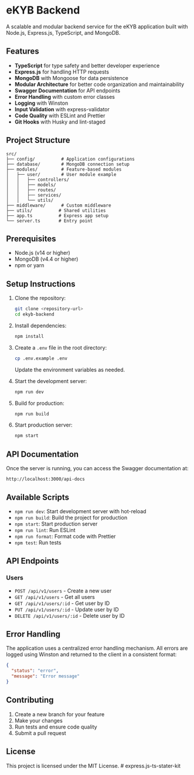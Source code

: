 # eKYB Backend

A scalable and modular backend service for the eKYB application built with Node.js, Express.js, TypeScript, and MongoDB.

## Features

- **TypeScript** for type safety and better developer experience
- **Express.js** for handling HTTP requests
- **MongoDB** with Mongoose for data persistence
- **Modular Architecture** for better code organization and maintainability
- **Swagger Documentation** for API endpoints
- **Error Handling** with custom error classes
- **Logging** with Winston
- **Input Validation** with express-validator
- **Code Quality** with ESLint and Prettier
- **Git Hooks** with Husky and lint-staged

## Project Structure

```plaintext
src/
├── config/          # Application configurations
├── database/        # MongoDB connection setup
├── modules/         # Feature-based modules
│   ├── user/        # User module example
│   │   ├── controllers/
│   │   ├── models/
│   │   ├── routes/
│   │   ├── services/
│   │   └── utils/
├── middleware/      # Custom middleware
├── utils/          # Shared utilities
├── app.ts          # Express app setup
└── server.ts       # Entry point
```

## Prerequisites

- Node.js (v14 or higher)
- MongoDB (v4.4 or higher)
- npm or yarn

## Setup Instructions

1. Clone the repository:
   ```bash
   git clone <repository-url>
   cd ekyb-backend
   ```

2. Install dependencies:
   ```bash
   npm install
   ```

3. Create a `.env` file in the root directory:
   ```bash
   cp .env.example .env
   ```
   Update the environment variables as needed.

4. Start the development server:
   ```bash
   npm run dev
   ```

5. Build for production:
   ```bash
   npm run build
   ```

6. Start production server:
   ```bash
   npm start
   ```

## API Documentation

Once the server is running, you can access the Swagger documentation at:
```
http://localhost:3000/api-docs
```

## Available Scripts

- `npm run dev`: Start development server with hot-reload
- `npm run build`: Build the project for production
- `npm start`: Start production server
- `npm run lint`: Run ESLint
- `npm run format`: Format code with Prettier
- `npm test`: Run tests

## API Endpoints

### Users

- `POST /api/v1/users` - Create a new user
- `GET /api/v1/users` - Get all users
- `GET /api/v1/users/:id` - Get user by ID
- `PUT /api/v1/users/:id` - Update user by ID
- `DELETE /api/v1/users/:id` - Delete user by ID

## Error Handling

The application uses a centralized error handling mechanism. All errors are logged using Winston and returned to the client in a consistent format:

```json
{
  "status": "error",
  "message": "Error message"
}
```

## Contributing

1. Create a new branch for your feature
2. Make your changes
3. Run tests and ensure code quality
4. Submit a pull request

## License

This project is licensed under the MIT License. #   e x p r e s s . j s - t s - s t a t e r - k i t  
 